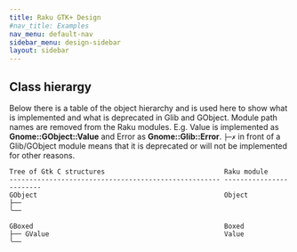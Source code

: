 ```yaml
---
title: Raku GTK+ Design
#nav_title: Examples
nav_menu: default-nav
sidebar_menu: design-sidebar
layout: sidebar
---
```


## Class hierargy

Below there is a table of the object hierarchy and is used here to show what is implemented and what is deprecated in Glib and GObject. Module path names are removed from the Raku modules. E.g. Value is implemented as **Gnome::GObject::Value** and Error as **Gnome::Glib::Error**. `├─✗` in front of a Glib/GObject module means that it is deprecated or will not be implemented for other reasons.

```
Tree of Gtk C structures                              Raku module
----------------------------------------------------- ------------------------
GObject                                               Object
├──                                       
╰──

GBoxed                                                Boxed
├── GValue                                            Value  
╰──
```
